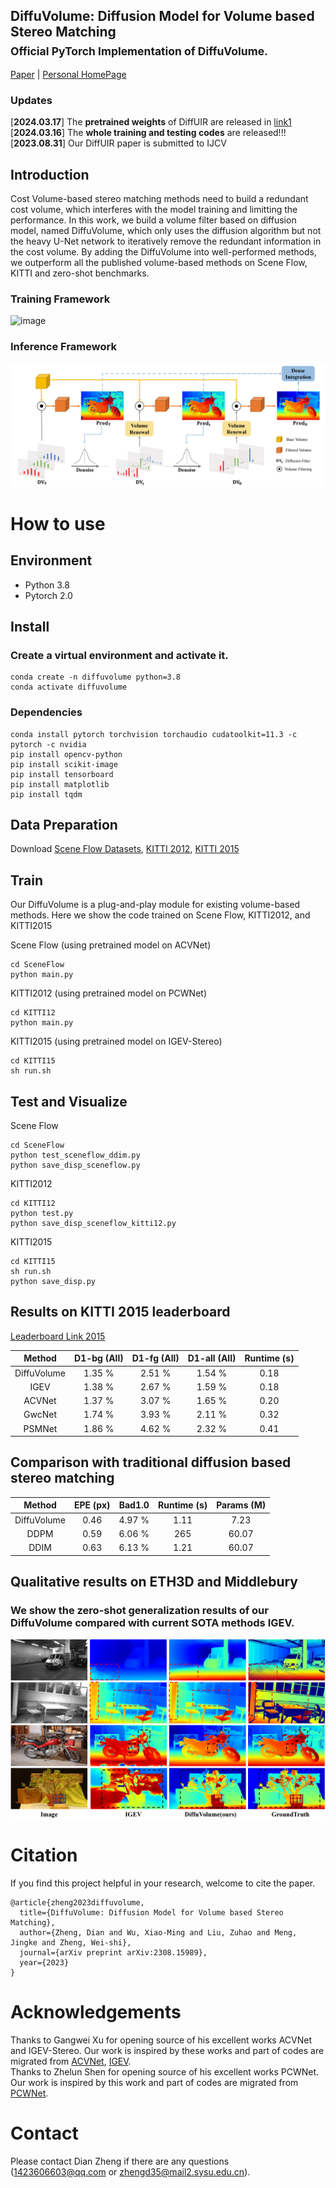 ## DiffuVolume: Diffusion Model for Volume based Stereo Matching <br><sub>Official PyTorch Implementation of DiffuVolume. </sub>

[Paper](https://arxiv.org/pdf/2308.15989.pdf) | [Personal HomePage](https://zhengdian1.github.io)

### Updates
[**2024.03.17**] The **pretrained weights** of DiffUIR are released in [link1](https://drive.google.com/drive/folders/1aCmW6-MBBkvJ4pQ3_AchxzzrezHmArEp?usp=drive_link) <br>
[**2024.03.16**] The **whole training and testing codes** are released!!! <br>
[**2023.08.31**] Our DiffUIR paper is submitted to IJCV <br>

## Introduction

Cost Volume-based stereo matching methods need to build a redundant cost volume, which interferes with the model training and limitting the performance. In this work, we build a volume filter based on diffusion model, named DiffuVolume, which only uses the diffusion algorithm but not the heavy U-Net network to iteratively remove the redundant information in the cost volume. By adding the DiffuVolume into well-performed methods, we outperform all the published volume-based methods on Scene Flow, KITTI and zero-shot benchmarks.

### Training Framework
![image](Images/diffuvolume.png)
### Inference Framework
![image](Images/infer.png)

# How to use

## Environment
* Python 3.8
* Pytorch 2.0

## Install

### Create a virtual environment and activate it.

```
conda create -n diffuvolume python=3.8
conda activate diffuvolume
```
### Dependencies

```
conda install pytorch torchvision torchaudio cudatoolkit=11.3 -c pytorch -c nvidia
pip install opencv-python
pip install scikit-image
pip install tensorboard
pip install matplotlib 
pip install tqdm
```

## Data Preparation
Download [Scene Flow Datasets](https://lmb.informatik.uni-freiburg.de/resources/datasets/SceneFlowDatasets.en.html), [KITTI 2012](http://www.cvlibs.net/datasets/kitti/eval_stereo_flow.php?benchmark=stereo), [KITTI 2015](http://www.cvlibs.net/datasets/kitti/eval_scene_flow.php?benchmark=stereo)

## Train
Our DiffuVolume is a plug-and-play module for existing volume-based methods. Here we show the code trained on Scene Flow, KITTI2012, and KITTI2015

Scene Flow (using pretrained model on ACVNet)
```
cd SceneFlow
python main.py
```

KITTI2012 (using pretrained model on PCWNet)
```
cd KITTI12
python main.py
```

KITTI2015 (using pretrained model on IGEV-Stereo)
```
cd KITTI15
sh run.sh
```

## Test and Visualize
Scene Flow
```
cd SceneFlow
python test_sceneflow_ddim.py
python save_disp_sceneflow.py
```

KITTI2012
```
cd KITTI12
python test.py
python save_disp_sceneflow_kitti12.py
```

KITTI2015
```
cd KITTI15
sh run.sh
python save_disp.py
```


## Results on KITTI 2015 leaderboard
[Leaderboard Link 2015](https://www.cvlibs.net/datasets/kitti/eval_scene_flow.php?benchmark=stereo&eval_gt=noc&eval_area=all)

| Method | D1-bg (All) | D1-fg (All) | D1-all (All) | Runtime (s) |
|:-:|:-:|:-:|:-:|:-:|
| DiffuVolume | 1.35 % | 2.51 % | 1.54 % | 0.18 |
| IGEV | 1.38 % | 2.67 % | 1.59 % | 0.18 |
| ACVNet | 1.37 % | 3.07 % | 1.65 % | 0.20 |
| GwcNet | 1.74 % | 3.93 % | 2.11 % | 0.32 |
| PSMNet | 1.86 % | 4.62 % | 2.32 % | 0.41 |

## Comparison with traditional diffusion based stereo matching

| Method | EPE (px) | Bad1.0 | Runtime (s) | Params (M) |
|:-:|:-:|:-:|:-:|:-:|
| DiffuVolume | 0.46 | 4.97 % | 1.11 | 7.23 |
| DDPM | 0.59 | 6.06 % | 265 | 60.07 |
| DDIM | 0.63 | 6.13 % | 1.21 | 60.07 |

## Qualitative results on ETH3D and Middlebury

### We show the zero-shot generalization results of our DiffuVolume compared with current SOTA methods IGEV.

![image](Images/zero.png)

# Citation

If you find this project helpful in your research, welcome to cite the paper.

```
@article{zheng2023diffuvolume,
  title={DiffuVolume: Diffusion Model for Volume based Stereo Matching},
  author={Zheng, Dian and Wu, Xiao-Ming and Liu, Zuhao and Meng, Jingke and Zheng, Wei-shi},
  journal={arXiv preprint arXiv:2308.15989},
  year={2023}
}

```

# Acknowledgements

Thanks to Gangwei Xu for opening source of his excellent works ACVNet and IGEV-Stereo. Our work is inspired by these works and part of codes are migrated from [ACVNet](https://github.com/gangweiX/ACVNet), [IGEV](https://github.com/gangweiX/IGEV). <br>
Thanks to Zhelun Shen for opening source of his excellent works PCWNet. Our work is inspired by this work and part of codes are migrated from [PCWNet](https://github.com/gallenszl/PCWNet).

# Contact

Please contact Dian Zheng if there are any questions (1423606603@qq.com or zhengd35@mail2.sysu.edu.cn).
